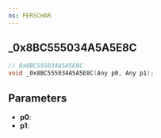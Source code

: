```yaml
---
ns: PERSCHAR
---
```

## _0x8BC555034A5A5E8C

```c
// 0x8BC555034A5A5E8C
void _0x8BC555034A5A5E8C(Any p0, Any p1);
```

## Parameters
* **p0**:
* **p1**:
